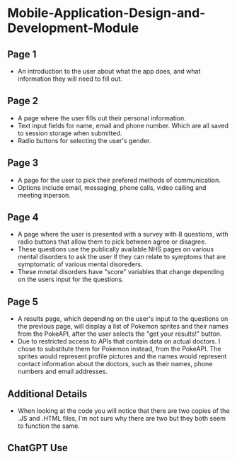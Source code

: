 # Mobile-Application-Design-and-Development-Module
## Page 1
- An introduction to the user about what the app does, and what information they will need to fill out.
## Page 2
- A page where the user fills out their personal information.
- Text input fields for name, email and phone number. Which are all saved to session storage when submitted.
- Radio buttons for selecting the user's gender.
## Page 3
- A page for the user to pick their prefered methods of communication.
- Options include email, messaging, phone calls, video calling and meeting inperson.
## Page 4
- A page where the user is presented with a survey with 8 questions, with radio buttons that allow them to pick between agree or disagree.
- These questions use the publically available NHS pages on various mental disorders to ask the user if they can relate to symptoms that are symptomatic of various mental disoreders.
- These mnetal disorders have "score" variables that change depending on the users input for the questions.
## Page 5
- A results page, which depending on the user's input to the questions on the previous page, will display a list of Pokemon sprites and their names from the PokeAPI, after the user selects the "get your results!" button.
- Due to restricted access to APIs that contain data on actual doctors. I chose to substitute them for Pokemon instead, from the PokeAPI. The sprites would represent profile pictures and the names would represent contact information about the doctors, such as their names, phone numbers and email addresses.
## Additional Details
- When looking at the code you will notice that there are two copies of the .JS and .HTML files, I'm not sure why there are two but they both seem to function the same.
## ChatGPT Use
